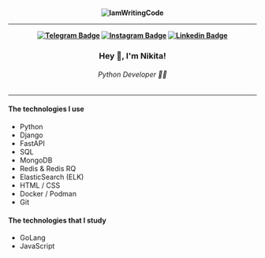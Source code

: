 <h4 align="center">
 
![IamWritingCode](https://media.giphy.com/media/QHE5gWI0QjqF2/giphy.gif)

<hr>

[![Telegram Badge](https://img.shields.io/badge/-telegram-blue?style=for-the-badge&logo=telegram&logoColor=white&link=https://github.com/nikitunkun)](https://t.me/n_lebedevvv)
[![Instagram Badge](https://img.shields.io/badge/Instagram-E4405F?style=for-the-badge&logo=instagram&logoColor=white&link=https://github.com/nikitunkun)](https://www.instagram.com/n_lebedevvv/)
[![Linkedin Badge](https://img.shields.io/badge/LinkedIn-0077B5?style=for-the-badge&logo=linkedin&logoColor=white&link=https://github.com/nikitunkun)](https://www.linkedin.com/in/nikita-lebedev-a697a6218/)
</h4>

<h3 align="center">Hey 👋, I'm Nikita!</h3>
<h6 align="center">Python Developer 👨‍💻</h6>

<hr>

#### The technologies I use 

- Python
- Django
- FastAPI
- SQL
- MongoDB
- Redis & Redis RQ
- ElasticSearch (ELK)
- HTML / CSS
- Docker / Podman
- Git

#### The technologies that I study

- GoLang
- JavaScript

